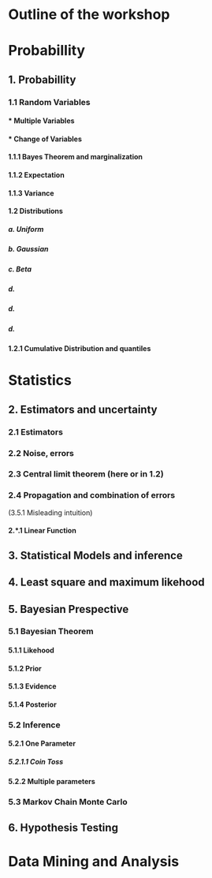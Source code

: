 # Outline of the workshop

# Probabillity 

## 1. Probabillity

### 1.1 Random Variables

#### * Multiple Variables

#### * Change of Variables

#### 1.1.1 Bayes Theorem and marginalization 

#### 1.1.2 Expectation

#### 1.1.3 Variance

#### 1.2 Distributions

##### a. Uniform 
##### b. Gaussian
##### c. Beta
##### d.
##### d.
##### d.

#### 1.2.1 Cumulative Distribution and quantiles


# Statistics 
## 2. Estimators and uncertainty

### 2.1 Estimators

### 2.2 Noise, errors

### 2.3 Central limit theorem (here or in 1.2)

### 2.4 Propagation and combination of errors
(3.5.1 Misleading intuition)

#### 2.*.1 Linear Function


## 3. Statistical Models and inference

## 4. Least square and maximum likehood

## 5. Bayesian Prespective

### 5.1 Bayesian Theorem

#### 5.1.1 Likehood

#### 5.1.2 Prior

#### 5.1.3 Evidence

#### 5.1.4 Posterior

### 5.2 Inference 

#### 5.2.1 One Parameter
##### 5.2.1.1 Coin Toss

#### 5.2.2 Multiple parameters

### 5.3 Markov Chain Monte Carlo  

## 6. Hypothesis Testing

# Data Mining and Analysis

